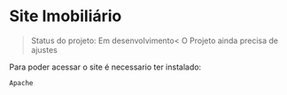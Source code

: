 <h1>Site Imobiliário</h1>

>Status do projeto: Em desenvolvimento<
>O Projeto ainda precisa de ajustes

Para poder acessar o site é necessario ter instalado:

```Apache```
 
